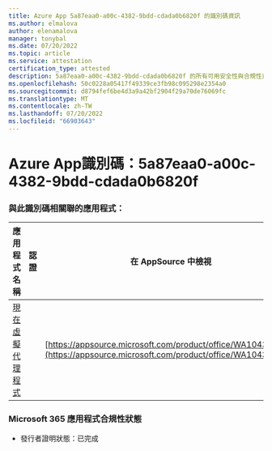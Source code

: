 ```yaml
---
title: Azure App 5a87eaa0-a00c-4382-9bdd-cdada0b6820f 的識別碼資訊
ms.author: elmalova
author: elenamalova
manager: tonybal
ms.date: 07/20/2022
ms.topic: article
ms.service: attestation
certification_type: attested
description: 5a87eaa0-a00c-4382-9bdd-cdada0b6820f 的所有可用安全性與合規性資訊。
ms.openlocfilehash: 50c0228a05417f49339ce3fb98c095298e2354a0
ms.sourcegitcommit: d8794fef6be4d3a9a42bf2904f29a70de76069fc
ms.translationtype: MT
ms.contentlocale: zh-TW
ms.lasthandoff: 07/20/2022
ms.locfileid: "66903643"
---
```

# <a name="azure-app-id-5a87eaa0-a00c-4382-9bdd-cdada0b6820f"></a>Azure App識別碼：5a87eaa0-a00c-4382-9bdd-cdada0b6820f


### <a name="apps-associated-with-this-id"></a>與此識別碼相關聯的應用程式：
| **應用程式名稱** | **認證** | **在 AppSource 中檢視** |
|--------------|---------------|-----------------------|
| [現在虛擬代理程式](../forward/WA104381816.md) |  | [https://appsource.microsoft.com/product/office/WA104381816](https://appsource.microsoft.com/product/office/WA104381816) |

### <a name="microsoft-365-app-compliance-status"></a>Microsoft 365 應用程式合規性狀態
- 發行者證明狀態：已完成
